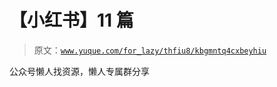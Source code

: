 # 【小红书】11 篇

> 原文：[`www.yuque.com/for_lazy/thfiu8/kbgmntq4cxbeyhiu`](https://www.yuque.com/for_lazy/thfiu8/kbgmntq4cxbeyhiu)

<ne-p id="u67802524" data-lake-id="u67802524"><ne-text id="u32517251">公众号懒人找资源，懒人专属群分享</ne-text></ne-p>
